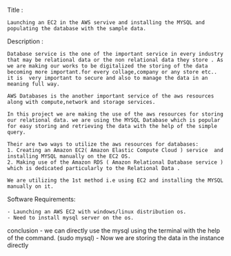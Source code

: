
Title : 

    Launching an EC2 in the AWS servive and installing the MYSQL and populating the database with the sample data.

Description : 

    Database service is the one of the important service in every industry that may be relational data or the non relational data they store . As we are making our works to be digitalized the storing of the data becoming more important.for every collage,company or any store etc.. it is  very important to secure and also to manage the data in an meaning full way.

    AWS Databases is the another important service of the aws resources along with compute,network and storage services.

    In this project we are making the use of the aws resources for storing our relational data. we are using the MYSQL Database which is popular for easy storing and retrieving the data with the help of the simple query.

    Their are two ways to utilize the aws resources for databases:
    1. Creating an Amazon EC2( Amazon Elastic Compute Cloud ) service  and installing MYSQL manually on the EC2 OS.
    2. Making use of the Amazon RDS ( Amazon Relational Database service ) which is dedicated particularly to the Relational Data . 

    We are utilizing the 1st method i.e using EC2 and installing the MYSQL manually on it.

Software Requirements:

    - Launching an AWS EC2 with windows/linux distribution os.
    - Need to install mysql server on the os.
    
conclusion 
    - we can directly use the mysql using the terminal with the help of the command. (sudo mysql)
    - Now we are storing the data in the instance directly 
    

    


